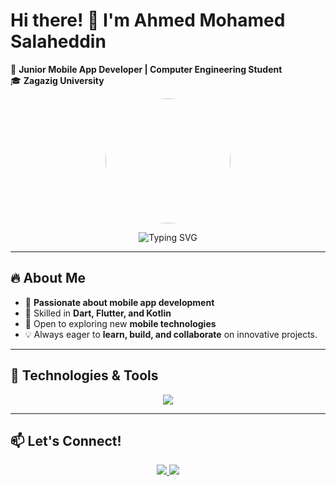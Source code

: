 # Hi there! 👋 I'm Ahmed Mohamed Salaheddin  

🚀 **Junior Mobile App Developer | Computer Engineering Student**  
🎓 **Zagazig University**  

<p align="center">
  <img src="[https://res.cloudinary.com/dzg2700cz/image/upload/v1732410673/1732410581801_vcwedy.png](https://res.cloudinary.com/dzg2700cz/image/upload/t_Profile/v1732410318/1732410275515_gfkvuz.png)" width="200" height="200" style="border-radius: 50%;" />
</p>

<p align="center">
  <img src="https://readme-typing-svg.herokuapp.com?font=Fira+Code&size=22&pause=1000&color=F78C6C&center=true&vCenter=true&width=600&lines=Passionate+Mobile+App+Developer;Skilled+in+Dart%2C+Flutter%2C+and+Kotlin;Exploring+New+Technologies+Everyday!+🚀" alt="Typing SVG" />
</p>

---

## 🔥 About Me  
- 🔹 **Passionate about mobile app development**  
- 🔹 Skilled in **Dart, Flutter, and Kotlin**  
- 🔹 Open to exploring new **mobile technologies**  
- 💡 Always eager to **learn, build, and collaborate** on innovative projects.  

---

## 🚀 Technologies & Tools  
<p align="center">
  <img src="https://skillicons.dev/icons?i=dart,flutter,kotlin,androidstudio,git,github,vscode,figma" />
</p>

---

## 📫 Let's Connect!  
<p align="center">
  <a href="https://github.com/yourusername">
    <img src="https://img.shields.io/badge/GitHub-Profile-informational?style=flat&logo=github&color=181717" />
  </a>
  <a href="https://www.linkedin.com/in/ahmed-salah-519170220/">
    <img src="https://img.shields.io/badge/LinkedIn-Profile-blue?style=flat&logo=linkedin" />
  </a>
</p>
